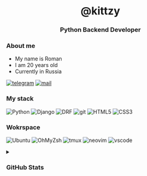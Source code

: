 <h1 align="center">
    <strong>@kittzy</strong>
</h1>

<h3 align="center">Python Backend Developer<h3>

### About me
- My name is Roman
- I am 20 years old
- Currently in Russia


[![telegram](https://img.shields.io/badge/Telegram-384754?style=for-the-badge&logo=Telegram)](https://t.me/whykittzy)
[![mail](https://img.shields.io/badge/eMail-384754?style=for-the-badge&logo=GMail)](mailto:sayhellokittzy@gmail.com)

### My stack
![Python](https://img.shields.io/badge/Python-20232A?style=for-the-badge&logo=python&logoColor=blue)
![Django](https://img.shields.io/badge/Django-092E20?style=for-the-badge&logo=django&logoColor=green)
![DRF](https://img.shields.io/badge/django%20rest-ff1709?style=for-the-badge&logo=django&logoColor=white)
![git](https://img.shields.io/badge/git-fff?style=for-the-badge&logo=git&logoColor=red)
![HTML5](https://img.shields.io/badge/html-FFA500?style=for-the-badge&logo=html5&logoColor=orange)
![CSS3](https://img.shields.io/badge/css-blue?style=for-the-badge&logo=css3&logoColor=darkblue)

### Wokrspace
![Ubuntu](https://img.shields.io/badge/ubuntu-000000?style=for-the-badge&logo=ubuntu&logoColor=orange)
![OhMyZsh](https://img.shields.io/badge/OhMyZsh-000000?style=for-the-badge&logo=OhMyZsh&logoColor=red)
![tmux](https://img.shields.io/badge/Tmux-000000?style=for-the-badge&logo=Tmux)
![neovim](https://img.shields.io/badge/NEOVIM-000000?style=for-the-badge&logo=NeoVim)
![vscode](https://img.shields.io/badge/vscode-000000?style=for-the-badge&logo=visualstudiocode&logoColor=blue)

<details><summary><h3> GitHub Stats </h3></summary>
<div align="center">
    <img src="https://github-readme-stats.vercel.app/api?username=RG1ee&show_icons=true&theme=dark&include_all_commits=true&count_private=true&line_height=25&custom_title=Kittzy"/>
</div>
<div align="center">
    <img src="https://github-readme-streak-stats.herokuapp.com/?user=RG1ee&theme=github-dark&hide_border=true](https://github-profile-trophy.vercel.app/?username=RG1ee&theme=dark_lover"/>
</div>
<div align="center">
    <img src="https://github-readme-stats.vercel.app/api/top-langs/?username=RG1ee&theme=dark&layout=compact&langs_count=12"/>
<div align="center">
    <img src="https://github-profile-summary-cards.vercel.app/api/cards/profile-details?username=RG1ee&theme=vue"/>
</div>
</details>
